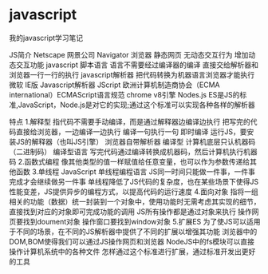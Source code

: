 # javascript
我的javascript学习笔记

JS简介
  Netscape 网景公司 Navigator 浏览器 静态网页 无动态交互行为 增加动态交互功能 javascript 
  脚本语言 语言不需要经过编译器的编译 直接交给解析器和浏览器一行一行的执行
  javascript解析器 把代码转换为机器语言浏览器才能执行
  微软 IE版 Javascript解析器 JScript
  欧洲计算机制造商协会（ECMA international）ECMAScript语言规范
  chrome v8引擎
  Nodes.js
  ES是JS的标准,JavaScript，Node.js是对它的实现;通过这个标准可以实现各种各样的解析器

  特点
    1.解释型
        指代码不需要手动编译，而是通过解释器边编译边执行 把写完的代码直接给浏览器，一边编译一边执行 编译一句执行一句 即时编译
        运行JS，要安装JS的解释器（也叫JS引擎）
        浏览器自带解析器
        编译型
          计算机底层只认机器码（二进制码）
          编译型语言 写完代码通过编译转换成机器码，然后计算机执行机器码
    2.函数式编程
        像其他类型的值一样赋值给任意变量，也可以作为参数传递给其他函数
    3.单线程
        JavaScript 单线程编程语言  JS同一时间只能做一件事，一件事完成才会继续做另一件事
        单线程降低了JS代码的复杂度，也在某些场景下使得JS性能变差，JS提供异步的编程方式，以提高代码的运行速度
    4.面向对象
        指将一组相关的功能（数据）统一封装到一个对象中，使用功能时无需考虑其实现的细节，直接找到对应的对象即可完成功能的调用
        JS所有操作都是通过对象来执行 操作网页要找到doument对象 操作窗口要找到window对象
    5.扩展ES
        为了使JS可以适用于不同的场景，在不同的JS解析器中提供了不同的扩展以增强其功能
         浏览器中的DOM,BOM使得我们可以通过JS操作网页和浏览器
         NodeJS中的fs模块可以直接操作计算机系统中的各种文件
         怎样通过这个标准进行扩展，通过标准开发出更好的工具
